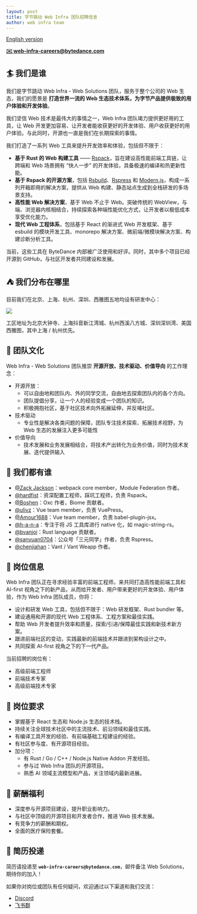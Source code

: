 ```yaml
---
layout: post
title: 字节跳动 Web Infra 团队招聘信息
author: web infra team
---
```


[English version](/en/about)

**[✉️ web-infra-careers@bytedance.com](mailto:web-infra-careers@bytedance.com)**

## 🏄 我们是谁

我们是字节跳动 Web Infra - Web Solutions 团队，服务于整个公司的 Web 生态，我们的愿景是 **打造世界一流的 Web 生态技术体系，为字节产品提供极致的用户体验和开发体验**。

我们坚信 Web 技术是最伟大的事情之一，Web Infra 团队竭力提供更好用的工具，让 Web 开发更加容易、让开发者能收获更好的开发体验、用户收获更好的用户体验。与此同时，开源也一直是我们在长期探索的事情。

我们打造了一系列 Web 工具来提升开发效率和体验，包括但不限于：

- **基于 Rust 的 Web 构建工具** —— [Rspack](https://github.com/web-infra-dev/rspack)，旨在建设高性能前端工具链，让跨端和 Web 场景拥有 “快人一步” 的开发体验，具备极速的编译和热更新性能。
- **基于 Rspack 的开源方案**，包括 [Rsbuild](https://github.com/web-infra-dev/rsbuild)、[Rspress](https://github.com/web-infra-dev/rspress) 和 [Modern.js](https://github.com/web-infra-dev/modern.js)，构成一系列开箱即用的解决方案，提供从 Web 构建、静态站点生成到全栈研发的多场景支持。
- **高性能 Web 解决方案**，基于 Web 不止于 Web。突破传统的 WebView，与端、浏览器内核相结合，持续探索各种端性能优化方式，让开发者以极低成本享受优化能力。
- **现代 Web 工程体系**，包括基于 React 的渐进式 Web 开发框架、基于 esbuild 的模块开发工具、monorepo 解决方案、微前端/微模块解决方案、构建诊断分析工具。

当前，这些工具在 ByteDance 内部被广泛使用和好评。同时，其中多个项目已经开源到 GitHub，与社区开发者共同建设和发展。

## ⛺️ 我们分布在哪里

目前我们在北京、上海、杭州、深圳、西雅图五地均设有研发中心：

![](https://lf3-static.bytednsdoc.com/obj/eden-cn/rjhwzy/ljhwZthlaukjlkulzlp/jd-location-1280X1280-1117.PNG)

工区地址为北京大钟寺、上海抖音新江湾城、杭州西溪八方城、深圳深圳湾、美国西雅图，其中上海 / 杭州优先。

## 🌟 团队文化

Web Infra - Web Solutions 团队推崇 **开源开放、技术驱动、价值导向** 的工作理念：

- 开源开放：
  - 可以自由地和团队内、外的同学交流，自由地去探索团队内的各个方向。
  - 团队提倡分享，让一个人的经验变成一个团队的知识。
  - 积极拥抱社区，基于社区技术向外拓展延伸，并反哺社区。
- 技术驱动
  - 专业性是解决各类问题的保障，团队专注技术探索、拓展技术视野，为 Web 生态的发展注入更多可能性
- 价值导向
  - 技术发展和业务发展相结合，将技术产出转化为业务价值，同时为技术发展、迭代提供输入

## 🙋 我们都有谁

- [@Zack Jackson](https://github.com/ScriptedAlchemy)：webpack core member，Module Federation 作者。
- [@hardfist](https://github.com/hardfist)：资深配置工程师，踩坑工程师，负责 Rspack。
- [@Boshen](https://github.com/boshen)：Oxc 作者，Biome 贡献者。
- [@ulivz](https://github.com/ulivz)：Vue team member，负责 VuePress。
- [@Amour1688](https://github.com/Amour1688)：Vue team member，负责 babel-plugin-jsx。
- [@h-a-n-a](https://github.com/h-a-n-a)：专注于将 JS 工具库进行 native 化，如 magic-string-rs。
- [@bvanjoi](https://github.com/bvanjoi)：Rust language 贡献者。
- [@sanyuan0704](https://github.com/sanyuan0704)：公众号「三元同学」作者，负责 Rspress。
- [@chenjiahan](https://github.com/chenjiahan)：Vant / Vant Weapp 作者。

## 🍭 岗位信息

Web Infra 团队正在寻求经验丰富的前端工程师，来共同打造高性能前端工具和 AI-first 视角之下的新产品，从而给开发者、用户带来更好的开发体验、用户体验，作为 Web Infra 团队成员，你将：

- 设计和研发 Web 工具，包括但不限于：Web 研发框架、Rust bundler 等。
- 建设通用和开源的现代 Web 工程体系、工程方案和最佳实践。
- 帮助 Web 开发者提升效率和质量，探索/引进/保障最佳实践和新技术新方案。
- 跟进前端社区的变动，实践最新的前端技术并跟进到架构设计之中。
- 共同探索 AI-first 视角之下的下一代产品。

当前招聘的岗位有：

- 高级前端工程师
- 前端技术专家
- 高级前端技术专家

## 📌 岗位要求

- 掌握基于 React 生态和 Node.js 生态的技术栈。
- 持续关注全球技术社区中的主流技术、前沿领域和最佳实践。
- 有编译工具开发的经验、有前端基础工程建设的经验。
- 有社区参与度、有开源项目经验。
- 加分项：
  - 有 Rust / Go / C++ / Node.js Native Addon 开发经验。
  - 参与过 Web Infra 团队的开源项目。
  - 熟悉 AI 领域主流模型和产品，关注领域内最新进展。

## 🌈 薪酬福利

- 深度参与开源项目建设，提升职业影响力。
- 与社区中顶级的开源项目和开发者合作，推进 Web 技术发展。
- 有竞争力的薪酬和期权。
- 全面的医疗保险套餐。

## 📩 简历投递

简历请投递至 **`web-infra-careers@bytedance.com`**，邮件备注 Web Solutions，期待你的加入！

如果你对岗位或团队有任何疑问，欢迎通过以下渠道和我们交流：

- [Discord](https://discord.gg/se2nnYdUtd)
- [飞书群](https://applink.feishu.cn/client/chat/chatter/add_by_link?link_token=131he762-7608-4553-825d-02a0be3ffe75)
